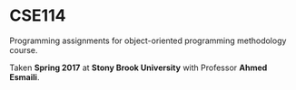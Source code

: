 # CSE114
Programming assignments for object-oriented programming methodology course.

Taken **Spring 2017** at **Stony Brook University** with Professor **Ahmed Esmaili**.
